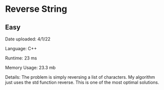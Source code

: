 
# Reverse String

## Easy

Date uploaded: 4/1/22

Language: C++

Runtime: 23 ms

Memory Usage: 23.3 mb

Details: The problem is simply reversing a list of characters. My algorithm just uses the std function reverse. This is one of the most optimal solutions.
